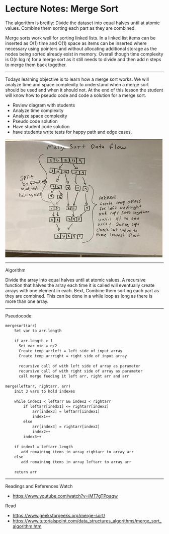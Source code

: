 # Lecture Notes: Merge Sort

The algorithm is breifly: Divide the dataset into equal halves until at atomic values. Combine them sorting each part as they are combined.

Merge sorts work well for sorting linked lists. In a linked list items can be inserted as O(1) time and O(1) space as items can be inserted where necessary using pointers and without allocating additional storage as the nodes being sorted already exist in memory. Overall though time complexity is O(n log n) for a merge sort as it still needs to divide and then add n steps to merge them back together.
***

Todays learning objective is to learn how a merge sort works. We will analyze time and space complexity to understand when a merge sort should be used and when it should not. At the end of this lesson the student will know how to pseudo code and code a solution for a merge sort.

- Review diagram with students
- Analyze time complexity
- Analyze space complexity
- Pseudo code solution
- Have student code solution
- have students write tests for happy path and edge cases.

![Diagram](../assets/mergesort.png)
***

Algorithm

Divide the array into equal halves until at atomic values. A recursive function that halves the array each time it is called will eventually create arrays with one element in each. Bext, Combine them sorting each part as they are combined. This can be done in a while loop as long as there is more than one array.
***

Pseudocode:
```
mergesort(arr)
    Set var to arr.length
           
    if arr.length > 1
      Set var mid = n/2
      Create temp arrleft = left side of input array
      Create temp arrright = right side of input array
  
      recursive call of with left side of array as parameter
      recursive call of with right side of array as parameter
      call merge feeding it left arr, right arr and arr

merge(leftarr, rightarr, arr)
    init 3 vars to hold indexes

    while index1 < leftarr && index2 < rightarr
        if leftarr[inedx1] <= rightarr[index2]
            arr[index3] = leftarr[iindex1]
            index1++
        else
            arr[index3] = rightarr[index2]
            index2++ 
        index3++

    if index1 = leftarr.length
       add remaining items in array rightarr to array arr
    else
       add remaining items in array leftarr to array arr
       
    return arr
```

***

Readings and References
Watch
- https://www.youtube.com/watch?v=iMT7gTPpaqw

Read
- https://www.geeksforgeeks.org/merge-sort/
- https://www.tutorialspoint.com/data_structures_algorithms/merge_sort_algorithm.htm
